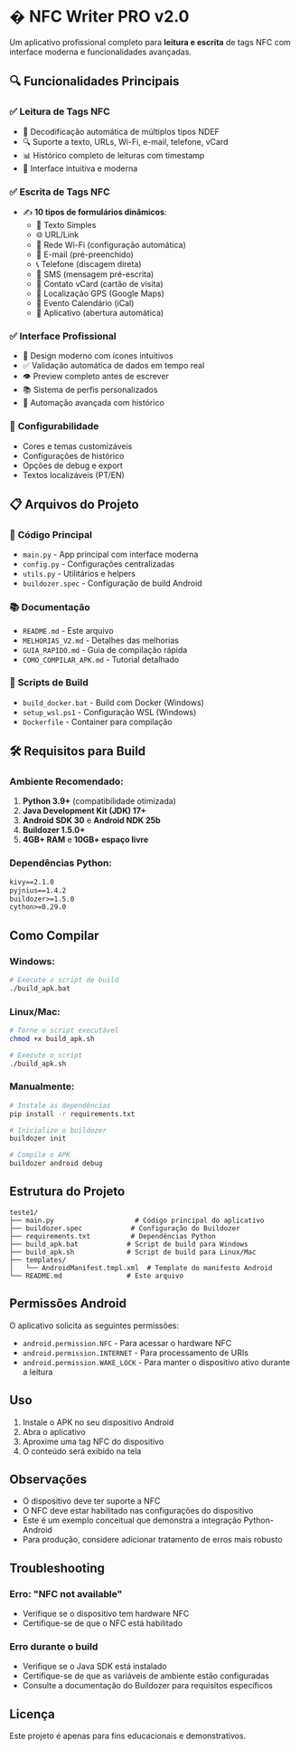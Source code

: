 # � NFC Writer PRO v2.0

Um aplicativo profissional completo para **leitura e escrita** de tags NFC com interface moderna e funcionalidades avançadas.

## 🔍 **Funcionalidades Principais**

### **✅ Leitura de Tags NFC**
- 📖 Decodificação automática de múltiplos tipos NDEF
- 🔍 Suporte a texto, URLs, Wi-Fi, e-mail, telefone, vCard
- 📊 Histórico completo de leituras com timestamp
- 🎯 Interface intuitiva e moderna

### **✅ Escrita de Tags NFC** 
- ✍️ **10 tipos de formulários dinâmicos**:
  - 📝 Texto Simples
  - 🌐 URL/Link  
  - 📶 Rede Wi-Fi (configuração automática)
  - 📧 E-mail (pré-preenchido)
  - 📞 Telefone (discagem direta)
  - 💬 SMS (mensagem pré-escrita)
  - 👤 Contato vCard (cartão de visita)
  - 📍 Localização GPS (Google Maps)
  - 📅 Evento Calendário (iCal)
  - 📱 Aplicativo (abertura automática)

### **✅ Interface Profissional**
- 🎨 Design moderno com ícones intuitivos
- ✅ Validação automática de dados em tempo real
- 👁️ Preview completo antes de escrever
- 📚 Sistema de perfis personalizados
- 🔧 Automação avançada com histórico

### 🔧 **Configurabilidade**
- Cores e temas customizáveis
- Configurações de histórico
- Opções de debug e export
- Textos localizáveis (PT/EN)

## 📋 Arquivos do Projeto

### 🔧 **Código Principal**
- `main.py` - App principal com interface moderna
- `config.py` - Configurações centralizadas
- `utils.py` - Utilitários e helpers
- `buildozer.spec` - Configuração de build Android

### 📚 **Documentação**
- `README.md` - Este arquivo
- `MELHORIAS_V2.md` - Detalhes das melhorias
- `GUIA_RAPIDO.md` - Guia de compilação rápida
- `COMO_COMPILAR_APK.md` - Tutorial detalhado

### 🚀 **Scripts de Build**
- `build_docker.bat` - Build com Docker (Windows)
- `setup_wsl.ps1` - Configuração WSL (Windows)
- `Dockerfile` - Container para compilação

## 🛠️ Requisitos para Build

### **Ambiente Recomendado:**
1. **Python 3.9+** (compatibilidade otimizada)
2. **Java Development Kit (JDK) 17+**
3. **Android SDK 30** e **Android NDK 25b**
4. **Buildozer 1.5.0+**
5. **4GB+ RAM** e **10GB+ espaço livre**

### **Dependências Python:**
```txt
kivy==2.1.0
pyjnius==1.4.2
buildozer>=1.5.0
cython>=0.29.0
```

## Como Compilar

### Windows:
```bash
# Execute o script de build
./build_apk.bat
```

### Linux/Mac:
```bash
# Torne o script executável
chmod +x build_apk.sh

# Execute o script
./build_apk.sh
```

### Manualmente:
```bash
# Instale as dependências
pip install -r requirements.txt

# Inicialize o buildozer
buildozer init

# Compile o APK
buildozer android debug
```

## Estrutura do Projeto

```
teste1/
├── main.py                    # Código principal do aplicativo
├── buildozer.spec            # Configuração do Buildozer
├── requirements.txt          # Dependências Python
├── build_apk.bat            # Script de build para Windows
├── build_apk.sh             # Script de build para Linux/Mac
├── templates/
│   └── AndroidManifest.tmpl.xml  # Template do manifesto Android
└── README.md                # Este arquivo
```

## Permissões Android

O aplicativo solicita as seguintes permissões:
- `android.permission.NFC` - Para acessar o hardware NFC
- `android.permission.INTERNET` - Para processamento de URIs
- `android.permission.WAKE_LOCK` - Para manter o dispositivo ativo durante a leitura

## Uso

1. Instale o APK no seu dispositivo Android
2. Abra o aplicativo
3. Aproxime uma tag NFC do dispositivo
4. O conteúdo será exibido na tela

## Observações

- O dispositivo deve ter suporte a NFC
- O NFC deve estar habilitado nas configurações do dispositivo
- Este é um exemplo conceitual que demonstra a integração Python-Android
- Para produção, considere adicionar tratamento de erros mais robusto

## Troubleshooting

### Erro: "NFC not available"
- Verifique se o dispositivo tem hardware NFC
- Certifique-se de que o NFC está habilitado

### Erro durante o build
- Verifique se o Java SDK está instalado
- Certifique-se de que as variáveis de ambiente estão configuradas
- Consulte a documentação do Buildozer para requisitos específicos

## Licença

Este projeto é apenas para fins educacionais e demonstrativos.
